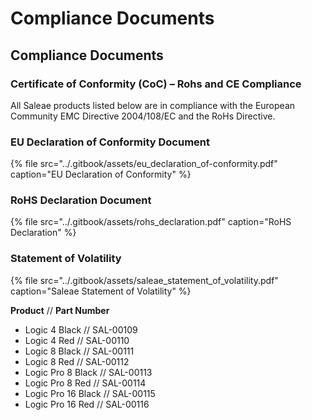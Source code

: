 # Compliance Documents

## Compliance Documents

### Certificate of Conformity \(CoC\) – Rohs and CE Compliance

All Saleae products listed below are in compliance with the European Community EMC Directive 2004/108/EC and the RoHs Directive.

### **EU Declaration of Conformity Document**

{% file src="../.gitbook/assets/eu\_declaration\_of-conformity.pdf" caption="EU Declaration of Conformity" %}

### **RoHS Declaration Document**

{% file src="../.gitbook/assets/rohs\_declaration.pdf" caption="RoHS Declaration" %}

### **Statement of Volatility**

{% file src="../.gitbook/assets/saleae\_statement\_of\_volatility.pdf" caption="Saleae Statement of Volatility" %}

**Product** // **Part Number**

* Logic 4 Black // SAL-00109   
* Logic 4 Red //  SAL-00110 
* Logic 8 Black //  SAL-00111
* Logic 8 Red // SAL-00112 
* Logic Pro 8 Black // SAL-00113   
* Logic Pro 8 Red // SAL-00114 
* Logic Pro 16 Black // SAL-00115  
* Logic Pro 16 Red // SAL-00116   

